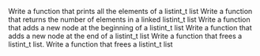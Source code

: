 Write a function that prints all the elements of a listint_t list
Write a function that returns the number of elements in a linked listint_t list
Write a function that adds a new node at the beginning of a listint_t list
Write a function that adds a new node at the end of a listint_t list
Write a function that frees a listint_t list.
Write a function that frees a listint_t list

